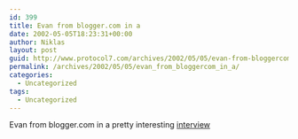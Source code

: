 ```yaml
---
id: 399
title: Evan from blogger.com in a
date: 2002-05-05T18:23:31+00:00
author: Niklas
layout: post
guid: http://www.protocol7.com/archives/2002/05/05/evan-from-bloggercom-in-a/
permalink: /archives/2002/05/05/evan_from_bloggercom_in_a/
categories:
  - Uncategorized
tags:
  - Uncategorized
---
```

<div class='microid-8a0962b6b6d814f551780b0b0b3bd61f3b34d96d'>
  <p>
    Evan from blogger.com in a pretty interesting <a href="http://www.onlinecommunityreport.com/features/blogs">interview</a>
  </p>
</div>